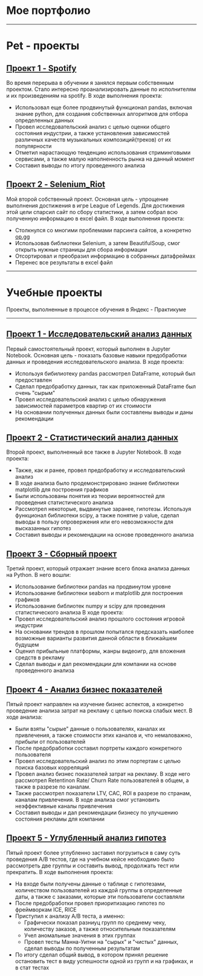 # Мое портфолио
___________
# Pet - проекты

## [Проект 1 - Spotify](https://github.com/RudkovYaroslav/spotify_project)

Во время перерыва в обучении я занялся первым собственным проектом. Стало интересно проанализировать данные по исполнителям и их произведениям на spotify. В ходе выполнения проекта:
- Использовал еще более продвинутый функционал pandas, включая знание python, для создания собственных алгоритмов для отбора определенных данных
- Провел исследовательский анализ с целью оценки общего состояния индустрии, а также установления зависимостей различных качеств музыкальных композиций(треков) от их популярности
- Отметил нарастающую тенденцию использования стриминговыми сервисами, а также малую наполненность рынка на данный момент
- Составил выводы по итогу проведенного анализа

## [Проект 2 - Selenium_Riot](https://github.com/RudkovYaroslav/Selenium_Riot)

Мой второй собственный проект. Основная цель - упрощение выполнения достижения в игре League of Legends. Для достижения этой цели спарсил сайт по сбору статистики, а затем собрал всю полученную информацию в excel файл. В ходе выполнения проекта:
- Столкнулся со многими проблемами парсинга сайтов, а конкретно [op.gg](https://op.gg)
- Использовав библиотеки Selenium, а затем BeautifulSoup, смог открыть нужные страницы для сбора информации
- Отсортировал и преобразил информацию в собранных датафреймах
- Перенес все результаты в excel файл
___________
# Учебные проекты

Проекты, выполненные в процессе обучения в Яндекс - Практикуме
____________

## [Проект 1 - Исследовательский анализ данных](https://github.com/RudkovYaroslav/research_analysis?tab=readme-ov-file)

Первый самостоятельный проект, который выполнен в Jupyter Notebook. Основная цель - показать базовые навыки предобработки данных и проведения исследовательского анализа. В ходе проекта:
- Используя бибилиотеку pandas рассмотрел DataFrame, который был предоставлен
- Сделал предобработку данных, так как приложенный DataFrame был очень "сырым"
- Провел исследовательский анализ с целью обнаружения зависимостей параметров квартир от их стоимости
- На основании полученных данных были составлены выводы и даны рекомендации

## [Проект 2 - Статистический анализ данных](https://github.com/RudkovYaroslav/project_2)

Второй проект, выполненный все также в Jupyter Notebook. В ходе проекта:
- Также, как и ранее, провел предобработку и исследовательский анализ
- В ходе анализа было продемонстрировано знание библиотеки matplotlib для построения графиков
- Были использованы понятия из теории вероятностей для проведения статистического анализа
- Рассмотрел некоторые, выдвинутые заранее, гипотезы. Используя функционал библиотеки scipy, а также понятие p value, сделал выводы в пользу опровержения или его невозможности для высказанных гипотез
- Составил выводы и рекомендации на основе проведенного анализа

## [Проект 3 - Сборный проект](https://github.com/RudkovYaroslav/project_gaming)

Третий проект, который отражает знание всего блока анализа данных на Python. В него вошли:
- Использование библиотеки pandas на продвинутом уровне
- Использование библиотеки seaborn и matplotlib для построения графиков
- Использование библиотек numpy и scipy для проведения статистического анализа
В ходе проекта:
- Провел исследовательский анализ прошлого состояния игровой индустрии
- На основании трендов в прошлом попытался предсказать наиболее возможные варианты развития данной области в ближайшем будущем
- Оценил прибыльные платформы, жанры видеоигр, для вложения средств в рекламу
- Сделал выводы и дал рекомендации для компании на основе проведенного анализа

## [Проект 4 - Анализ бизнес показателей](https://github.com/RudkovYaroslav/project_business)

Пятый проект направлен на изучение бизнес аспектов, а конкретно проведение анализа затрат на рекламу с целью поиска слабых мест. В ходе анализа:
- Были взяты "сырые" данные о пользователях, каналах их привлечения, а также стоимости этих каналов и, что немаловажно, прибыли от пользователей
- После предобработки составил портреты каждого конкретного пользователя
- Провел исследовательский анализ по этим портертам с целью поиска базовых корреляций
- Провел анализ бизнес показателей затрат на рекламу. В ходе него рассмотрел Retentinon Rate/ Churn Rate пользователей в общем, а также в разрезе по каналам.
- Также рассмотрел показатели LTV, CAC, ROI в разрезе по странам, каналам привлечения. В ходе анализа смог установить неэффективные каналы привлечения
- Составил выводы и дал рекомендации бизнесу по улучшению состояния рекламы для компании

## [Проект 5 - Углубленный анализ гипотез](https://github.com/RudkovYaroslav/Advanced_business_analysis)

Пятый проект более углубленно заставил погрузиться в саму суть проведения А/B тестов, где на учебном кейсе необходимо было рассмотреть две группы и составить вывод, продолжать тест или прекратить. В ходе выполнения проекта:
- На входе были получены данные о таблице с гипотезами, количеством пользователей из каждой группы в определенные даты, а также с заказами, которые эти пользователи составляли
- После предобработки провел приоритизацию гипотез по фреймворкам ICE, RICE
- Приступил к анализу А/В теста, а именно:
   - Графически показал разниуц групп по среднему чеку, количеству заказов, а также относительным показателям
   - Учел аномальные значения в этих группах
   - Провел тесты Манна-Уитни на "сырых" и "чистых" данных, сделал выводы по полученным результатам
- По итогу сделал общий вывод, в котором принял решение остановить тест в виду успешности одной из групп и на графиках, и в стат тестах
